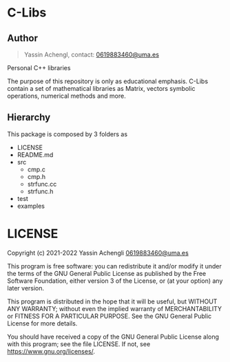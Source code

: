 # C-Libs

## Author
> Yassin Achengl, contact: <0619883460@uma.es>

Personal C++ libraries 

The purpose of this repository is only as educational emphasis.
C-Libs contain a set of mathematical libraries as Matrix, vectors 
symbolic operations, numerical methods and more.

## Hierarchy

This package is composed by 3 folders as

* LICENSE
* README.md
* src
	* cmp.c
	* cmp.h
	* strfunc.cc
	* strfunc.h
* test
* examples


# LICENSE

Copyright (c) 2021-2022 Yassin Achengli <0619883460@uma.es>

This program is free software: you can redistribute it and/or modify
it under the terms of the GNU General Public License as published by
the Free Software Foundation, either version 3 of the License, or
(at your option) any later version.

This program is distributed in the hope that it will be useful,
but WITHOUT ANY WARRANTY; without even the implied warranty of
MERCHANTABILITY or FITNESS FOR A PARTICULAR PURPOSE.  See the
GNU General Public License for more details.

You should have received a copy of the GNU General Public License
along with this program; see the file LICENSE.  If not, see
<https://www.gnu.org/licenses/>.
